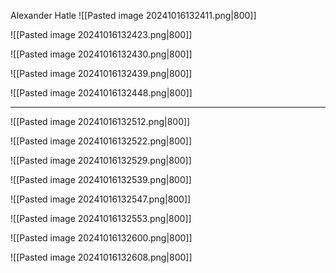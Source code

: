 Alexander Hatle
![[Pasted image 20241016132411.png|800]]

![[Pasted image 20241016132423.png|800]]

![[Pasted image 20241016132430.png|800]]

![[Pasted image 20241016132439.png|800]]

![[Pasted image 20241016132448.png|800]]

---
![[Pasted image 20241016132512.png|800]]

![[Pasted image 20241016132522.png|800]]

![[Pasted image 20241016132529.png|800]]

![[Pasted image 20241016132539.png|800]]

![[Pasted image 20241016132547.png|800]]

![[Pasted image 20241016132553.png|800]]

![[Pasted image 20241016132600.png|800]]

![[Pasted image 20241016132608.png|800]]

